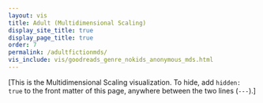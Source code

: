 ```yaml
---
layout: vis
title: Adult (Multidimensional Scaling)
display_site_title: true
display_page_title: true
order: 7
permalink: /adultfictionmds/
vis_include: vis/goodreads_genre_nokids_anonymous_mds.html
---
```


[This is the Multidimensional Scaling visualization. 
To hide, add `hidden: true` to the front matter of this page,
anywhere between the two lines (`---`).]
